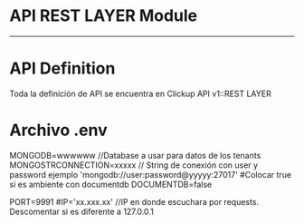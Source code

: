# API REST LAYER Module


----
# API Definition
Toda la definición de API se encuentra en Clickup
API v1::REST LAYER

# Archivo .env
MONGODB=wwwwww //Database a usar para datos de los tenants
MONGOSTRCONNECTION=xxxxx // String de conexión con user y password ejemplo 'mongodb://user:password@yyyyy:27017'
#Colocar true si es ambiente con documentdb
DOCUMENTDB=false 


PORT=9991
#IP='xx.xxx.xx'  //IP en donde escuchara por requests. Descomentar si es diferente a 127.0.0.1
